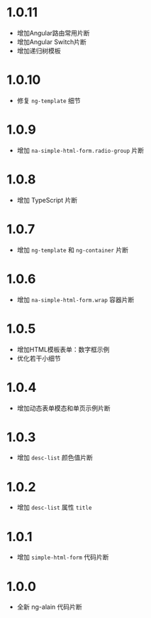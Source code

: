 # 1.0.11

- 增加Angular路由常用片断
- 增加Angular Switch片断
- 增加递归树模板

# 1.0.10

- 修复 `ng-template` 细节

# 1.0.9

- 增加 `na-simple-html-form.radio-group` 片断

# 1.0.8

- 增加 TypeScript 片断

# 1.0.7

- 增加 `ng-template` 和 `ng-container` 片断

# 1.0.6

- 增加 `na-simple-html-form.wrap` 容器片断

# 1.0.5

- 增加HTML模板表单：数字框示例
- 优化若干小细节

# 1.0.4

- 增加动态表单模态和单页示例片断

# 1.0.3

- 增加 `desc-list` 颜色值片断

# 1.0.2

- 增加 `desc-list` 属性 `title`

# 1.0.1

- 增加 `simple-html-form` 代码片断

# 1.0.0

- 全新 ng-alain 代码片断